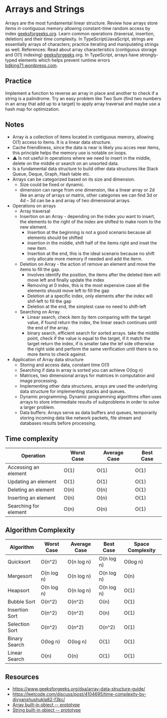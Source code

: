 # Arrays and Strings

Arrays are the most fundamental linear structure. Review how arrays store items in contiguous memory allowing constant-time random access by index
[geeksforgeeks.org](https://www.geeksforgeeks.org/dsa/array-data-structure-guide/). Learn common operations (traversal, insertion, deletion) and their time complexity. In TypeScript/JavaScript, strings are essentially arrays of characters; practice iterating and manipulating strings as well. References: Read about array characteristics (contiguous storage and O(1) indexing) [geeksforgeeks](https://www.geeksforgeeks.org/dsa/array-data-structure-guide/).org. In TypeScript, arrays have strongly-typed elements which helps prevent runtime errors [bdking71.wordpress.com](https://bdking71.wordpress.com/2025/01/13/mastering-data-structures-and-algorithms-with-typescript/#:~:text=implementing%20these%20structures%20is%20not,A).

## Practice

Implement a function to reverse an array in place and another to check if a string is a palindrome. Try an easy problem like Two Sum (find two numbers in an array that add up to a target) to apply array traversal and maybe use a hash map for optimization.

## Notes

- Array is a collection of items located in contiguous memory, allowing O(1) access to items. It is a linear data structure.
- Cache friendliness, since the data is near is likely you acces near items, this principle helps the memory use is notable on loops.
- ⚠️ Is not useful in operations where we need to insert in the middle, delete on the middle or search on an unsorted data.
- Is a fundamental data structure to build other data structures like Stack Queue, Deque, Graph, Hash table etc.
- Arrays can be categorized based on its size and dimension.
  - Size could be fixed or dynamic.
  - dimension can range from one dimension, like a linear array or 2d like an array of arrays or matrix, other categories we can find 3d or 4d – 3d can be a and array of two dimensional arrays.
- Operations on arrays
  - Array traversal
  - Insertion on an Array - depending on the index you want to insert, the elements to the right of the index are shifted to make room to the new element.
    - Insertion at the beginning is not a good scenario because all elements should be shifted
    - insertion in the middle, shift half of the items right and inset the new item.
    - Insertion at the end, this is the ideal scenario because no shift only allocate more memory if needed and add the iterm.
  - Deletion on Array - the action of remove an element and move the items to fill the gap.
    - Involves identify the position, the items after the deleted item will move left and finally update the index
    - Removing at 0 index, this is the most expensive case all the elements should move left to fill the gap
    - Deletion at a specific index, only elements after the index will shif-left to fill the gap
    - Deletion at the end, the simplest case no need to shift-left
  - Searching on Array.
    - Linear search, check item by item comparing with the target value, if found return the index, the linear seach continues until the end of the array.
    - binary search, efficient search for sorted arrays. take the middle point, check if the value is equal to the target, if it match the target return the index, if is smaller take the lef side otherwise the right side and perform the same verification until there is no more items to check against.
- Application of Array data structure
  - Storing and access data, constant time O(1)
  - Searching if data in array is sorted you can achieve O(log n)
  - Matrices, two dimensional arrays for matrices in computation and image processing.
  - Implementing other data structures, arrays are used the underlying data structure for implementing stacks and queues.
  - Dynamic programming. Dynamic programming algorithms often uses arrays to store intermediate results of subproblems in order to solve a larger problem.
  - Data buffers: Arrays serve as data buffers and queues, temporarily storing incoming data like network packets, file stream and databases results before processing.

## Time complexity

| Operation             | Worst Case | Average Case | Best Case |
| --------------------- | ---------- | ------------ | --------- |
| Accessing an element  | O(1)       | O(1)         | O(1)      |
| Updating an element   | O(1)       | O(1)         | O(1)      |
| Deleting an element   | O(n)       | O(n)         | O(1)      |
| Inserting an element  | O(n)       | O(n)         | O(1)      |
| Searching for element | O(n)       | O(n)         | O(1)      |

## Algorithm Complexity

| Algorithm      | Worst Case | Average Case | Best Case  | Space Complexity |
| -------------- | ---------- | ------------ | ---------- | ---------------- |
| Quicksort      | O(n^2)     | O(n log n)   | O(n log n) | O(log n)         |
| Mergesort      | O(n log n) | O(n log n)   | O(n log n) | O(n)             |
| Heapsort       | O(n log n) | O(n log n)   | O(n log n) | O(1)             |
| Bubble Sort    | O(n^2)     | O(n^2)       | O(n)       | O(1)             |
| Insertion Sort | O(n^2)     | O(n^2)       | O(n)       | O(1)             |
| Selection Sort | O(n^2)     | O(n^2)       | O(n^2)     | O(1)             |
| Binary Search  | O(log n)   | O(log n)     | O(1)       | O(1)             |
| Linear Search  | O(n)       | O(n)         | O(1)       | O(1)             |

## Resources

- https://www.geeksforgeeks.org/dsa/array-data-structure-guide/
- https://leetcode.com/discuss/post/4104695/time-complexity-by-divyanshushukla82-f3kc/
- [Array built-in object -- prototype](https://developer.mozilla.org/en-US/docs/Web/JavaScript/Reference/Global_Objects/Array)
- [String built-in object -- prototype](https://developer.mozilla.org/en-US/docs/Web/JavaScript/Reference/Global_Objects/String)

